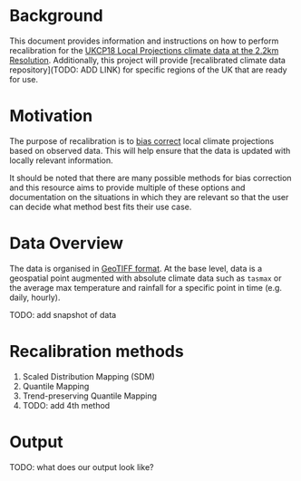 
# Background

This document provides information and instructions on how to perform recalibration
for the [UKCP18 Local Projections climate data at the 2.2km Resolution](https://catalogue.ceda.ac.uk/uuid/d5822183143c4011a2bb304ee7c0baf7#collapseTwo).
Additionally, this project will provide [recalibrated climate data repository](TODO: ADD LINK)
for specific regions of the UK that are ready for use.

# Motivation

The purpose of recalibration is to [bias correct](https://www.metoffice.gov.uk/binaries/content/assets/metofficegovuk/pdf/research/ukcp/ukcp18-guidance---how-to-bias-correct.pdf)
local climate projections based on observed data. This will help ensure that
the data is updated with locally relevant information.

It should be noted that there are many possible methods for bias correction and
this resource aims to provide multiple of these options and documentation on the
situations in which they are relevant so that the user can decide what method
best fits their use case.

# Data Overview

The data is organised in [GeoTIFF format](https://en.wikipedia.org/wiki/GeoTIFF).
At the base level, data is a geospatial point augmented with absolute climate 
data such as `tasmax` or the average max temperature and rainfall for a
specific point in time (e.g. daily, hourly).

TODO: add snapshot of data

# Recalibration methods

1. Scaled Distribution Mapping (SDM)
2. Quantile Mapping
3. Trend-preserving Quantile Mapping
4. TODO: add 4th method

# Output

TODO: what does our output look like?
